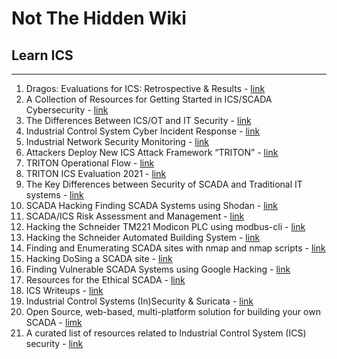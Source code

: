 # Not The Hidden Wiki

## Learn ICS
-----

1. Dragos: Evaluations for ICS: Retrospective & Results - [link](https://www.dragos.com/resource/mitre-engenuity-attack-evaluations-for-ics-whitepaper-2021/#site-main)
2. A Collection of Resources for Getting Started in ICS/SCADA Cybersecurity - [link](https://www.robertmlee.org/a-collection-of-resources-for-getting-started-in-icsscada-cybersecurity/)
3. The Differences Between ICS/OT and IT Security - [link](https://www.sans.org/posters/the-differences-between-ics-ot-and-it-security)
4. Industrial Control System Cyber Incident Response - [link](https://www.sans.org/posters/industrial-control-system-cyber-incident-response)
5. Industrial Network Security Monitoring - [link](https://www.sans.org/posters/industrial-network-security-monitoring/)
6. Attackers Deploy New ICS Attack Framework “TRITON” - [link](https://www.mandiant.com/resources/blog/attackers-deploy-new-ics-attack-framework-triton)
7. TRITON Operational Flow - [link](https://attackevals.mitre-engenuity.org/ics/triton/operational-flow)
8. TRITON ICS Evaluation 2021 - [link](https://attackevals.mitre-engenuity.org/ics/triton/)
9. The Key Differences between Security of SCADA and Traditional IT systems - [link](https://www.hackers-arise.com/post/2017/11/27/SCADA-Hacking-The-difference-between-Security-of-SCADA-systems-and-Traditional-IT-systems)
10. SCADA Hacking Finding SCADA Systems using Shodan - [link](https://www.hackers-arise.com/post/2016/06/30/Hacking-SCADA-Finding-SCADA-Systems-using-Shodan)
11. SCADA/ICS Risk Assessment and Management - [link](https://www.hackers-arise.com/post/2017/03/13/SCADA-Hacking-SCADAICS-Risk-Assessment-and-Management-Part-1)
12. Hacking the Schneider TM221 Modicon PLC using modbus-cli - [link](https://www.hackers-arise.com/post/2017/03/28/SCADA-Hacking-Hacking-the-Schneider-Electric-TM221-Modicon-PLC-using-modbus-cli)
13. Hacking the Schneider Automated Building System - [link](https://www.hackers-arise.com/post/2016/08/05/SCADA-Hacking-Hacking-the-Schneider-Automated-Building-System)
14. Finding and Enumerating SCADA sites with nmap and nmap scripts - [link](https://www.hackers-arise.com/post/2016/07/07/Hacking-SCADA-Finding-and-Enumerating-SCADA-sites-with-nmap-and-nmap-scripts)
15. Hacking DoSing a SCADA site - [link](https://www.hackers-arise.com/post/2016/08/01/SCADA-Hacking-DoSing-a-SCADA-site)
16. Finding Vulnerable SCADA Systems using Google Hacking - [link](https://www.hackers-arise.com/post/2016/07/05/SCADA-Hacking-Finding-Vulnerable-SCADA-Systems-using-Google-hacking)
17. Resources for the Ethical SCADA - [link](https://scadahacker.com/resources.html)
18. ICS Writeups - [link](https://github.com/neutrinoguy/awesome-ics-writeups)
19. Industrial Control Systems (In)Security & Suricata - [link](https://suricon.net/wp-content/uploads/2017/12/SuriCon17-Stevens_Browning.pdf)
20. Open Source, web-based, multi-platform solution for building your own SCADA - [limk](https://github.com/SCADA-LTS/Scada-LTS)
21. A curated list of resources related to Industrial Control System (ICS) security - [link](https://github.com/hslatman/awesome-industrial-control-system-security)